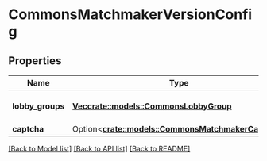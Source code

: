 # CommonsMatchmakerVersionConfig

## Properties

Name | Type | Description | Notes
------------ | ------------- | ------------- | -------------
**lobby_groups** | [**Vec<crate::models::CommonsLobbyGroup>**](CommonsLobbyGroup.md) | A list of game modes. | 
**captcha** | Option<[**crate::models::CommonsMatchmakerCaptcha**](CommonsMatchmakerCaptcha.md)> |  | [optional]

[[Back to Model list]](../README.md#documentation-for-models) [[Back to API list]](../README.md#documentation-for-api-endpoints) [[Back to README]](../README.md)


